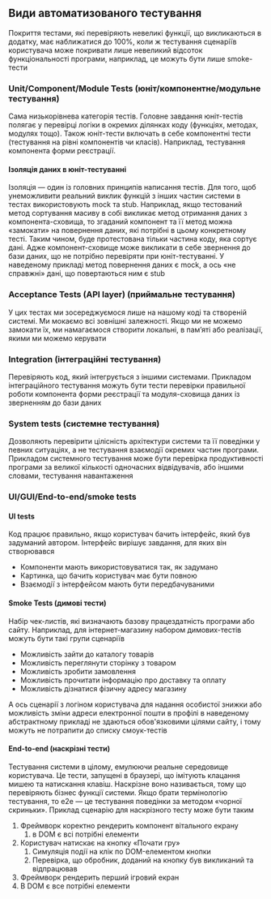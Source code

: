 ## Види автоматизованого тестування

Покриття тестами, які перевіряють невеликі функції, що викликаються в додатку, має наближатися до 100%, коли ж тестування сценаріїв користувача може покривати лише невеликий відсоток функціональності програми, наприклад, це можуть бути лише smoke-тести

### Unit/Component/Module Tests (юніт/компонентне/модульне тестування)

Сама низькорівнева категорія тестів. Головне завдання юніт-тестів полягає у перевірці логіки в окремих ділянках коду (функціях, методах, модулях тощо). Також юніт-тести включать в себе компонентні тести (тестування на рівні компонентів чи класів). Наприклад, тестування компонента форми реєстрації.

#### Ізоляція даних в юніт-тестуванні

Ізоляція — один із головних принципів написання тестів. Для того, щоб унеможливити реальний виклик функцій з інших частин системи в тестах використовують mock та stub. Наприклад, якщо тестований метод сортування масиву в собі викликає метод отримання даних з компонента-сховища, то згаданий компонент та її метод можна «замокати» на повернення даних, які потрібні в цьому конкретному тесті. Таким чином, буде протестована тільки частина коду, яка сортує дані. Адже компонент-сховище може викликати в себе звернення до бази даних, що не потрібно перевіряти при юніт-тестуванні. У наведеному прикладі метод повернення даних є mock, а ось «не справжні» дані, що повертаються ним є stub

### Acceptance Tests (API layer) (приймальне тестування)

У цих тестах ми зосереджуємося лише на нашому коді та створеній системі. Ми мокаємо всі зовнішні залежності. Якщо ми не можемо замокати їх, ми намагаємося створити локальні, в пам’яті або реалізації, якими ми можемо керувати

### Integration (інтеграційні тестування)

Перевіряють код, який інтегрується з іншими системами. Прикладом інтеграційного тестування можуть бути тести перевірки правильної роботи компонента форми реєстрації та модуля-сховища даних із зверненням до бази даних

### System tests (системне тестування)

Дозволяють перевірити цілісність архітектури системи та її поведінки у певних ситуаціях, а не тестування взаємодії окремих частин програми. Прикладом системного тестування може бути перевірка продуктивності програми за великої кількості одночасних відвідувачів, або іншими словами, тестування навантаження

### UI/GUI/End-to-end/smoke tests

#### UI tests

Код працює правильно, якщо користувач бачить інтерфейс, який був задуманий автором. Інтерфейс вирішує завдання, для яких він створювався

-   Компоненти мають використовуватися так, як задумано
-   Картинка, що бачить користувач має бути повною
-   Взаємодії з інтерфейсом мають бути передбачуваними

#### Smoke Tests (димові тести)

Набір чек-листів, які визначають базову працездатність програми або сайту. Наприклад, для інтернет-магазину набором димових-тестів можуть бути такі групи сценаріїв

-   Можливість зайти до каталогу товарів
-   Можливість переглянути сторінку з товаром
-   Можливість зробити замовлення
-   Можливість прочитати інформацію про доставку та оплату
-   Можливість дізнатися фізичну адресу магазину

А ось сценарії з логіном користувача для надання особистої знижки або можливість зміни адреси електронної пошти в профілі в наведеному абстрактному прикладі не здаються обов'язковими цілями сайту, і тому можуть не потрапити до списку смоук-тестів

#### End-to-end (наскрізні тести)

Тестування системи в цілому, емулюючи реальне середовище користувача. Це тести, запущені в браузері, що імітують клацання мишею та натискання клавіш. Наскрізне воно називається, тому що перевіряють бізнес функції системи. Якщо брати термінологію тестування, то e2e — це тестування поведінки за методом «чорної скриньки». Приклад сценарію для наскрізного тесту може бути таким

1.  Фреймворк коректно рендерить компонент вітального екрану
    1.  в DOM є всі потрібні елементи
1.  Користувач натискає на кнопку «Почати гру»
    1.  Симуляція події на клік по DOM-елементом кнопки
    1.  Перевірка, що обробник, доданий на кнопку був викликаний та відпрацював
1.  Фреймворк рендерить перший ігровий екран
1.  В DOM є все потрібні елементи
